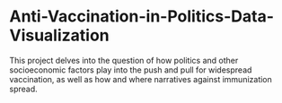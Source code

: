 # Anti-Vaccination-in-Politics-Data-Visualization
This project delves into the question of how politics and other socioeconomic factors play into the push and pull for widespread vaccination, as well as how and where narratives against immunization spread. 
